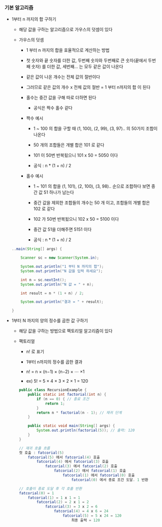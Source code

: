 ### 기본 알고리즘

* 1부터 n 까지의 합 구하기

    - 해당 값을 구하는 알고리즘으로 가우스의 덧셈이 있다

    - 가우스의 덧셈

        - 1 부터 n 까지의 합을 효율적으로 계산하는 방법

        - 첫 숫자와 끝 숫자를 더한 값, 두번째 숫자와 두번째로 큰 숫자(끝에서 두번째 숫자) 를 더한 값, 세번째... 는 모두 같은 값이 나온다
        
        - 같은 값이 나온 개수는 전체 값의 절반이다

        - 그러므로 같은 값의 개수 x 전체 값의 절반 = 1 부터 n까지의 합 이 된다

        - 홀수는 중간 값을 구해 따로 더하면 된다

            - 공식은 짝수 홀수 같다

        - 짝수 예시

            - 1 ~ 100 의 합을 구할 때  (1, 100), (2, 99), (3, 97).. 의 50가지 조합이 나온다

            - 50 개의 조합들은 개별 합은 101 로 같다

            - 101 이 50번 반복됬으니 101 x 50 = 5050 이다

            - 공식 : n * (1 + n) / 2
        
        - 홀수 예시

            - 1 ~ 101 의 합을 (1, 101), (2, 100), (3, 98).. 순으로 조합하다 보면 중간 값 51 하나가 남는다

            - 중간 값을 제외한 조합들의 개수는 50 개 이고, 조합들의 개별 합은 102 로 같다

            - 102 가 50번 반복됬으니 102 x 50 = 5100 이다

            - 중간 값 51을 더해주면 5151 이다

            - 공식 : n * (1 + n) / 2

    ```java
    ..main(String[] args) {

        Scanner sc = new Scanner(System.in);

        System.out.println("1 부터 N 까지의 합");
        System.out.println("N 값을 입력 하세요");

        int n = sc.nextInt();
        System.out.println("N 값 = " + n);

        int result = n * (1 + n) / 2;

        System.out.println("결과 = " + result);

    }
    ```

* 1부터 N 까지의 양의 정수를 곱한 값 구하기

    - 해당 값을 구하는 방법으로 팩토리얼 알고리즘이 있다

    - 팩토리얼

        - n! 로 표기

        - 1부터 n까지의 정수를 곱한 결과

        - n! = n × (n−1) × (n−2) × ⋯ ×1

        - ex) 5! = 5 × 4 × 3 × 2 × 1 = 120

        ```java
        public class RecursionExample {
            public static int factorial(int n) {
                if (n == 0) { // 종료 조건
                    return 1;
                }
                return n * factorial(n - 1); // 재귀 단계
            }

            public static void main(String[] args) {
                System.out.println(factorial(5)); // 출력: 120
            }
        }

        // 재귀 호출 흐름
        첫 호출 : fatcorial(5)
            fatcorial(5) 에서 fatcorial(4) 호출
                fatcorial(4) 에서 fatcorial(3) 호출
                    fatcorial(3) 에서 fatcorial(2) 호출
                        fatcorial(2) 에서 fatcorial(1) 호출
                            fatcorial(1) 에서 fatcorial(0) 호출
                                fatcorial(0) 에서 종료 조건 도달. 1 반환
        
        // 호출이 종료 도달 후 각 호출 반환
        fatcorial(0) = 1
            fatcorial(1) = 1 x 1 = 1
                fatcorial(2) = 2 x 1 = 2
                    fatcorial(3) = 3 x 2 = 6
                        fatcorial(4) = 4 x 6 = 24
                            fatcorial(5) = 5 x 24 = 120
                                최종 출력 = 120
        ```
